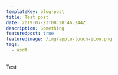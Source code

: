 ```yaml
---
templateKey: blog-post
title: Test post
date: 2019-07-23T08:28:46.244Z
description: Something
featuredpost: true
featuredimage: /img/apple-touch-icon.png
tags:
  - asdf
---
```

Test
